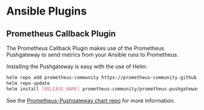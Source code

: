 # Ansible Plugins

## Prometheus Callback Plugin

The Prometheus Callback Plugin makes use of the Prometheus Pushgateway to send metrics from your Ansible runs to Prometheus.

Installing the Pushgateway is easy with the use of Helm:

```bash
helm repo add prometheus-community https://prometheus-community.github.io/helm-charts
helm repo update
helm install [RELEASE_NAME] prometheus-community/prometheus-pushgateway
```

See the [Prometheus-Pushgateway chart repo](https://github.com/prometheus-community/helm-charts/tree/main/charts/prometheus-pushgateway) for more information.
